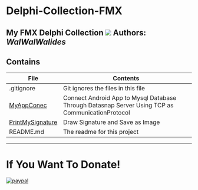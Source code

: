 # Delphi-Collection-FMX
My FMX Delphi Collection
![](Delphi-Collection-FMX.png)
**Authors:**  *WalWalWalides*
------

## Contains

| File | Contents | 
| --- | --- |
| .gitignore | Git ignores the files in this file |
|[MyAppConec](https://github.com/walwalwalides/Delphi-Collection-FMX/tree/master/MyAppConec)|Connect Android App to Mysql Database Through Datasnap Server Using TCP as CommunicationProtocol| 
|[PrintMySignature](https://github.com/walwalwalides/Delphi-Collection-FMX/tree/master/PrintMySignature)|Draw Signature and Save as Image| 
| README.md | The readme for this project|

------

# If You Want To Donate!

[![paypal](https://www.paypalobjects.com/en_US/i/btn/btn_donateCC_LG.gif)](https://www.paypal.com/cgi-bin/webscr?cmd=_s-xclick&hosted_button_id=Y79F36A9BGLHS&source=url)
